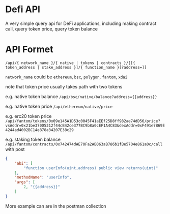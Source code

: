 # Defi API

A very simple query api for DeFi applications, including making contract call, query token price, query token balance

# API Formet

`/api/{ network_name }/{ native | tokens | contracts }/[[{ token_address | stake_address }]/{ function_name }[?address=]]`

`network_name` could be `ethereum`, `bsc`, `polygon`, `fantom`, `xdai`

note that token price usually takes path with two tokens

e.g. native token balance `/api/bsc/native/balance?address={{address}}`

e.g. native token price `/api/ethereum/native/price`

e.g. erc20 token price `/api/fantom/tokens/0x09e145A1D53c0045F41aEEf25D8ff982ae74dD56/price?vsAddr=0x21be370D5312f44cB42ce377BC9b8a0cEF1A4C83&dexAddr=0xF491e7B69E4244ad4002BC14e878a34207E38c29`

e.g. staking token balance `/api/fantom/contracts/0x742474dAE70Fa2AB063aB786b1fBe5704e861a0c/call`
with post
```json
{
    "abi": [
        "function userInfo(uint,address) public view returns(uint)"
    ],
    "methodName": "userInfo",
    "args": [
        2, "{{address}}"
    ]
}
```

More example can are in the postman collection